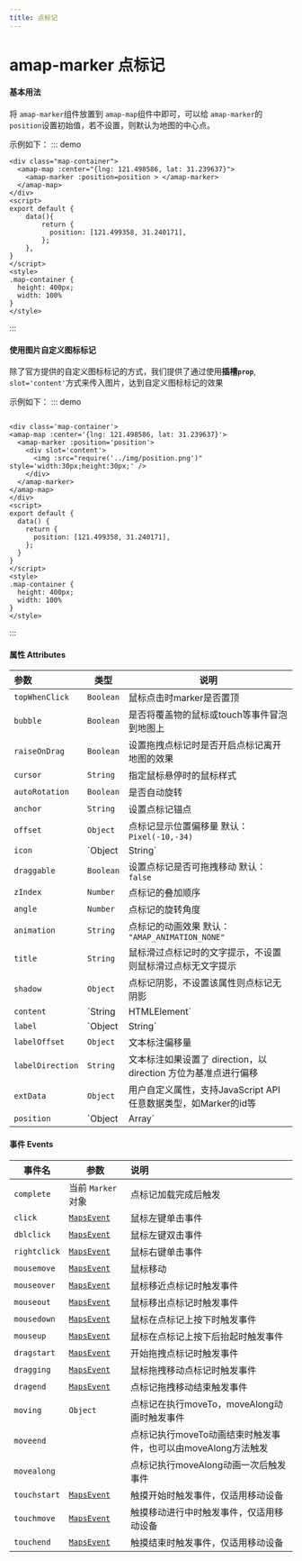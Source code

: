 ```yaml
---
title: 点标记
---
```

# amap-marker 点标记
#### 基本用法
将 `amap-marker`组件放置到 `amap-map`组件中即可，可以给 `amap-marker`的`position`设置初始值，若不设置，则默认为地图的中心点。

示例如下：
::: demo
```vue
<div class="map-container">
  <amap-map :center="{lng: 121.498586, lat: 31.239637}">
    <amap-marker :position=position > </amap-marker>
  </amap-map>
</div>
<script>
export default {
    data(){
        return {
          position: [121.499358, 31.240171],
        };
    },
}
</script>
<style>
.map-container {
  height: 400px;
  width: 100%
}
</style>
```
:::

#### 使用图片自定义图标标记
除了官方提供的自定义图标标记的方式，我们提供了通过使用**插槽`prop`**, `slot='content'`方式来传入图片，达到自定义图标标记的效果

示例如下：
::: demo
```vue

<div class='map-container'>
<amap-map :center='{lng: 121.498586, lat: 31.239637}'>
  <amap-marker :position='position'>
    <div slot='content'>
      <img :src="require('../img/position.png')" style='width:30px;height:30px;' />
    </div>
  </amap-marker>
</amap-map>
</div>
<script>
export default {
  data() {
    return {
      position: [121.499358, 31.240171],
    };
  }
}
</script>
<style>
.map-container {
  height: 400px;
  width: 100%
}
</style>
```
:::

#### 属性  Attributes

| 参数             | 类型                   | 说明                                                         |
| :--------------- | ---------------------- | ------------------------------------------------------------ |
| `topWhenClick`   | `Boolean`              | 鼠标点击时marker是否置顶                                     |
| `bubble`         | `Boolean`              | 是否将覆盖物的鼠标或touch等事件冒泡到地图上                  |
| `raiseOnDrag`    | `Boolean`              | 设置拖拽点标记时是否开启点标记离开地图的效果                 |
| `cursor`         | `String`               | 指定鼠标悬停时的鼠标样式                                     |
| `autoRotation`   | `Boolean`              | 是否自动旋转                                                 |
| `anchor`         | `String`               | 设置点标记锚点                                               |
| `offset`         | `Object`               | 点标记显示位置偏移量   默认：`Pixel(-10,-34)`                |
| `icon`           | `Object | String`      | 需在点标记中显示的图标                                       |
| `draggable`      | `Boolean`              | 设置点标记是否可拖拽移动   默认：`false`                     |
| `zIndex`         | `Number`               | 点标记的叠加顺序                                             |
| `angle`          | `Number`               | 点标记的旋转角度                                             |
| `animation`      | `String`               | 点标记的动画效果    默认：` "AMAP_ANIMATION_NONE"`           |
| `title`          | `String`               | 鼠标滑过点标记时的文字提示，不设置则鼠标滑过点标无文字提示   |
| `shadow`         | `Object`               | 点标记阴影，不设置该属性则点标记无阴影                       |
| `content`        | `String | HTMLElement` | 点标记显示内容，可以是HTML要素字符串或者HTML DOM对象         |
| `label`          | `Object | String`      | 添加文本标注                                                 |
| `labelOffset`    | `Object`               | 文本标注偏移量                                               |
| `labelDirection` | `String`               | 文本标注如果设置了 direction，以 direction 方位为基准点进行偏移 |
| `extData`        | `Object`               | 用户自定义属性，支持JavaScript API任意数据类型，如Marker的id等 |
| `position`       | `Object | Array`               | 点标记在地图上显示的位置   默认：地图中心点                  |

#### 事件 Events

| 事件名       | 参数                                                         | 说明                                                         |
| ------------ | ------------------------------------------------------------ | :----------------------------------------------------------- |
| `complete`   | 当前 `Marker`对象                                            | 点标记加载完成后触发                                         |
| `click`      | [`MapsEvent`](https://lbs.amap.com/api/javascript-api/reference/event#MapsEvent) | 鼠标左键单击事件                                             |
| `dblclick`   | [`MapsEvent`](https://lbs.amap.com/api/javascript-api/reference/event#MapsEvent) | 鼠标左键双击事件                                             |
| `rightclick` | [`MapsEvent`](https://lbs.amap.com/api/javascript-api/reference/event#MapsEvent) | 鼠标右键单击事件                                             |
| `mousemove`  | [`MapsEvent`](https://lbs.amap.com/api/javascript-api/reference/event#MapsEvent) | 鼠标移动                                                     |
| `mouseover`  | [`MapsEvent`](https://lbs.amap.com/api/javascript-api/reference/event#MapsEvent) | 鼠标移近点标记时触发事件                                     |
| `mouseout`   | [`MapsEvent`](https://lbs.amap.com/api/javascript-api/reference/event#MapsEvent) | 鼠标移出点标记时触发事件                                     |
| `mousedown`  | [`MapsEvent`](https://lbs.amap.com/api/javascript-api/reference/event#MapsEvent) | 鼠标在点标记上按下时触发事件                                 |
| `mouseup`    | [`MapsEvent`](https://lbs.amap.com/api/javascript-api/reference/event#MapsEvent) | 鼠标在点标记上按下后抬起时触发事件                           |
| `dragstart`  | [`MapsEvent`](https://lbs.amap.com/api/javascript-api/reference/event#MapsEvent) | 开始拖拽点标记时触发事件                                     |
| `dragging`   | [`MapsEvent`](https://lbs.amap.com/api/javascript-api/reference/event#MapsEvent) | 鼠标拖拽移动点标记时触发事件                                 |
| `dragend`    | [`MapsEvent`](https://lbs.amap.com/api/javascript-api/reference/event#MapsEvent) | 点标记拖拽移动结束触发事件                                   |
| `moving`     | `Object`                                                     | 点标记在执行moveTo，moveAlong动画时触发事件                  |
| `moveend`    |                                                              | 点标记执行moveTo动画结束时触发事件，也可以由moveAlong方法触发 |
| `movealong`  |                                                              | 点标记执行moveAlong动画一次后触发事件                        |
| `touchstart` | [`MapsEvent`](https://lbs.amap.com/api/javascript-api/reference/event#MapsEvent) | 触摸开始时触发事件，仅适用移动设备                           |
| `touchmove`  | [`MapsEvent`](https://lbs.amap.com/api/javascript-api/reference/event#MapsEvent) | 触摸移动进行中时触发事件，仅适用移动设备                     |
| `touchend`   | [`MapsEvent`](https://lbs.amap.com/api/javascript-api/reference/event#MapsEvent) | 触摸结束时触发事件，仅适用移动设备                           |